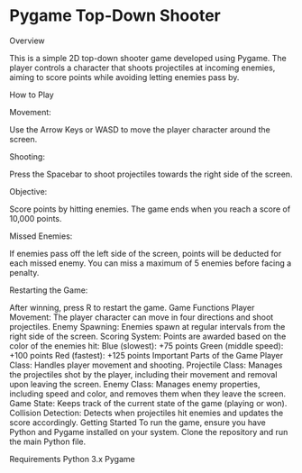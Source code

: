 # Pygame Top-Down Shooter
Overview

This is a simple 2D top-down shooter game developed using Pygame. The player controls a character that shoots projectiles at incoming enemies, aiming to score points while avoiding letting enemies pass by.

How to Play

Movement:

Use the Arrow Keys or WASD to move the player character around the screen.

Shooting:

Press the Spacebar to shoot projectiles towards the right side of the screen.

Objective:

Score points by hitting enemies. The game ends when you reach a score of 10,000 points.

Missed Enemies:

If enemies pass off the left side of the screen, points will be deducted for each missed enemy. You can miss a maximum of 5 enemies before facing a penalty.

Restarting the Game:

After winning, press R to restart the game.
Game Functions
Player Movement: The player character can move in four directions and shoot projectiles.
Enemy Spawning: Enemies spawn at regular intervals from the right side of the screen.
Scoring System: Points are awarded based on the color of the enemies hit:
Blue (slowest): +75 points
Green (middle speed): +100 points
Red (fastest): +125 points
Important Parts of the Game
Player Class: Handles player movement and shooting.
Projectile Class: Manages the projectiles shot by the player, including their movement and removal upon leaving the screen.
Enemy Class: Manages enemy properties, including speed and color, and removes them when they leave the screen.
Game State: Keeps track of the current state of the game (playing or won).
Collision Detection: Detects when projectiles hit enemies and updates the score accordingly.
Getting Started
To run the game, ensure you have Python and Pygame installed on your system. Clone the repository and run the main Python file.

Requirements
Python 3.x
Pygame
